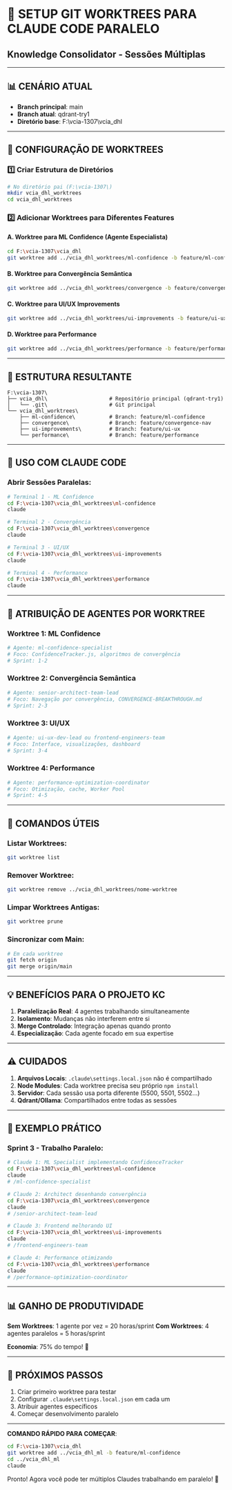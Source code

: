 # 🚀 SETUP GIT WORKTREES PARA CLAUDE CODE PARALELO
## Knowledge Consolidator - Sessões Múltiplas

---

## 📊 CENÁRIO ATUAL
- **Branch principal**: main
- **Branch atual**: qdrant-try1
- **Diretório base**: F:\vcia-1307\vcia_dhl

---

## 🌳 CONFIGURAÇÃO DE WORKTREES

### 1️⃣ **Criar Estrutura de Diretórios**
```bash
# No diretório pai (F:\vcia-1307\)
mkdir vcia_dhl_worktrees
cd vcia_dhl_worktrees
```

### 2️⃣ **Adicionar Worktrees para Diferentes Features**

#### A. Worktree para ML Confidence (Agente Especialista)
```bash
cd F:\vcia-1307\vcia_dhl
git worktree add ../vcia_dhl_worktrees/ml-confidence -b feature/ml-confidence
```

#### B. Worktree para Convergência Semântica
```bash
git worktree add ../vcia_dhl_worktrees/convergence -b feature/convergence-nav
```

#### C. Worktree para UI/UX Improvements
```bash
git worktree add ../vcia_dhl_worktrees/ui-improvements -b feature/ui-ux
```

#### D. Worktree para Performance
```bash
git worktree add ../vcia_dhl_worktrees/performance -b feature/performance
```

---

## 📁 ESTRUTURA RESULTANTE
```
F:\vcia-1307\
├── vcia_dhl\                    # Repositório principal (qdrant-try1)
│   └── .git\                    # Git principal
└── vcia_dhl_worktrees\
    ├── ml-confidence\           # Branch: feature/ml-confidence
    ├── convergence\             # Branch: feature/convergence-nav
    ├── ui-improvements\         # Branch: feature/ui-ux
    └── performance\             # Branch: feature/performance
```

---

## 🎯 USO COM CLAUDE CODE

### Abrir Sessões Paralelas:
```bash
# Terminal 1 - ML Confidence
cd F:\vcia-1307\vcia_dhl_worktrees\ml-confidence
claude

# Terminal 2 - Convergência
cd F:\vcia-1307\vcia_dhl_worktrees\convergence
claude

# Terminal 3 - UI/UX
cd F:\vcia-1307\vcia_dhl_worktrees\ui-improvements
claude

# Terminal 4 - Performance
cd F:\vcia-1307\vcia_dhl_worktrees\performance
claude
```

---

## 🤖 ATRIBUIÇÃO DE AGENTES POR WORKTREE

### Worktree 1: ML Confidence
```bash
# Agente: ml-confidence-specialist
# Foco: ConfidenceTracker.js, algoritmos de convergência
# Sprint: 1-2
```

### Worktree 2: Convergência Semântica
```bash
# Agente: senior-architect-team-lead
# Foco: Navegação por convergência, CONVERGENCE-BREAKTHROUGH.md
# Sprint: 2-3
```

### Worktree 3: UI/UX
```bash
# Agente: ui-ux-dev-lead ou frontend-engineers-team
# Foco: Interface, visualizações, dashboard
# Sprint: 3-4
```

### Worktree 4: Performance
```bash
# Agente: performance-optimization-coordinator
# Foco: Otimização, cache, Worker Pool
# Sprint: 4-5
```

---

## 📝 COMANDOS ÚTEIS

### Listar Worktrees:
```bash
git worktree list
```

### Remover Worktree:
```bash
git worktree remove ../vcia_dhl_worktrees/nome-worktree
```

### Limpar Worktrees Antigas:
```bash
git worktree prune
```

### Sincronizar com Main:
```bash
# Em cada worktree
git fetch origin
git merge origin/main
```

---

## 💡 BENEFÍCIOS PARA O PROJETO KC

1. **Paralelização Real**: 4 agentes trabalhando simultaneamente
2. **Isolamento**: Mudanças não interferem entre si
3. **Merge Controlado**: Integração apenas quando pronto
4. **Especialização**: Cada agente focado em sua expertise

---

## ⚠️ CUIDADOS

1. **Arquivos Locais**: `.claude\settings.local.json` não é compartilhado
2. **Node Modules**: Cada worktree precisa seu próprio `npm install`
3. **Servidor**: Cada sessão usa porta diferente (5500, 5501, 5502...)
4. **Qdrant/Ollama**: Compartilhados entre todas as sessões

---

## 🚀 EXEMPLO PRÁTICO

### Sprint 3 - Trabalho Paralelo:
```bash
# Claude 1: ML Specialist implementando ConfidenceTracker
cd F:\vcia-1307\vcia_dhl_worktrees\ml-confidence
claude
# /ml-confidence-specialist

# Claude 2: Architect desenhando convergência
cd F:\vcia-1307\vcia_dhl_worktrees\convergence
claude
# /senior-architect-team-lead

# Claude 3: Frontend melhorando UI
cd F:\vcia-1307\vcia_dhl_worktrees\ui-improvements
claude
# /frontend-engineers-team

# Claude 4: Performance otimizando
cd F:\vcia-1307\vcia_dhl_worktrees\performance
claude
# /performance-optimization-coordinator
```

---

## 📊 GANHO DE PRODUTIVIDADE

**Sem Worktrees**: 1 agente por vez = 20 horas/sprint
**Com Worktrees**: 4 agentes paralelos = 5 horas/sprint

**Economia**: 75% do tempo! 🚀

---

## 🎯 PRÓXIMOS PASSOS

1. Criar primeiro worktree para testar
2. Configurar `.claude\settings.local.json` em cada um
3. Atribuir agentes específicos
4. Começar desenvolvimento paralelo

---

**COMANDO RÁPIDO PARA COMEÇAR**:
```bash
cd F:\vcia-1307\vcia_dhl
git worktree add ../vcia_dhl_ml -b feature/ml-confidence
cd ../vcia_dhl_ml
claude
```

Pronto! Agora você pode ter múltiplos Claudes trabalhando em paralelo! 🎉